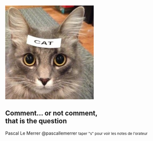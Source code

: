 ![](images/comments.jpg)
## Comment... or not comment, <br>that is the question
Pascal Le Merrer
@pascallemerrer
<small>taper "s" pour voir les notes de l'orateur</small>
